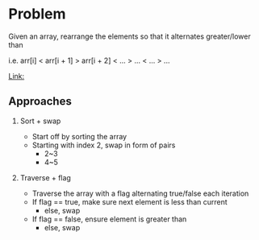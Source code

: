 # Problem

Given an array, rearrange the elements so that it alternates greater/lower than

i.e.
arr\[i\] \< arr\[i + 1\] > arr\[i + 2\] \< ... > ... \< ... > ...

[Link:](https://www.geeksforgeeks.org/convert-array-into-zig-zag-fashion/)

## Approaches

1. Sort + swap

   - Start off by sorting the array
   - Starting with index 2, swap in form of pairs
     - 2~3
     - 4~5

1. Traverse + flag

   - Traverse the array with a flag alternating true/false each iteration
   - If flag == true, make sure next element is less than current
     - else, swap
   - If flag == false, ensure element is greater than
     - else, swap
